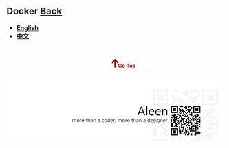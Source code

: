 ## Docker	[Back](./../summary.md)

- [**English**](./en.md)
- [**中文**](./zn.md)

<a href="#" style="left:200px;"><img src="./../../pic/gotop.png"></a>
=====
<a href="http://aleen42.github.io/" target="_blank" ><img src="./../../pic/tail.gif"></a>
